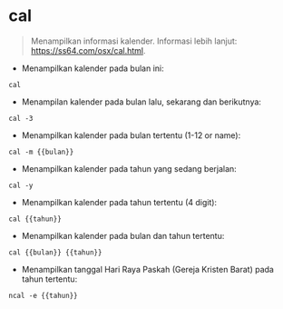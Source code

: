 # cal

> Menampilkan informasi kalender.
> Informasi lebih lanjut: <https://ss64.com/osx/cal.html>.

- Menampilkan kalender pada bulan ini:

`cal`

- Menampilan kalender pada bulan lalu, sekarang dan berikutnya:

`cal -3`

- Menampilkan kalender pada bulan tertentu (1-12 or name):

`cal -m {{bulan}}`

- Menampilkan kalender pada tahun yang sedang berjalan:

`cal -y`

- Menampilkan kalender pada tahun tertentu (4 digit):

`cal {{tahun}}`

- Menampilkan kalender pada bulan dan tahun tertentu:

`cal {{bulan}} {{tahun}}`

- Menampilkan tanggal Hari Raya Paskah (Gereja Kristen Barat) pada tahun tertentu:

`ncal -e {{tahun}}`
